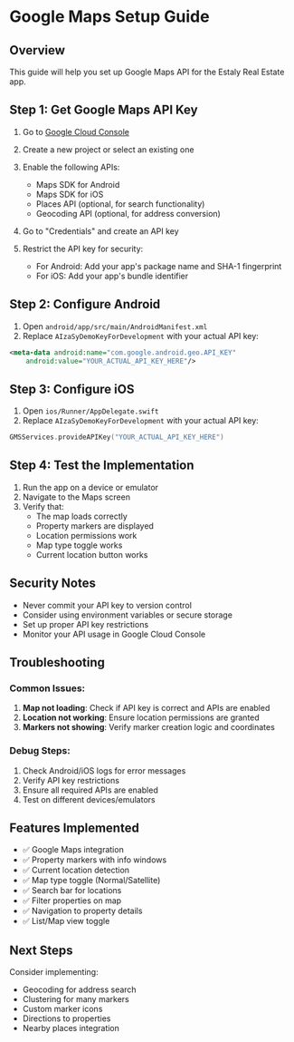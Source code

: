 # Google Maps Setup Guide

## Overview
This guide will help you set up Google Maps API for the Estaly Real Estate app.

## Step 1: Get Google Maps API Key

1. Go to [Google Cloud Console](https://console.cloud.google.com/)
2. Create a new project or select an existing one
3. Enable the following APIs:
   - Maps SDK for Android
   - Maps SDK for iOS
   - Places API (optional, for search functionality)
   - Geocoding API (optional, for address conversion)

4. Go to "Credentials" and create an API key
5. Restrict the API key for security:
   - For Android: Add your app's package name and SHA-1 fingerprint
   - For iOS: Add your app's bundle identifier

## Step 2: Configure Android

1. Open `android/app/src/main/AndroidManifest.xml`
2. Replace `AIzaSyDemoKeyForDevelopment` with your actual API key:

```xml
<meta-data android:name="com.google.android.geo.API_KEY"
    android:value="YOUR_ACTUAL_API_KEY_HERE"/>
```

## Step 3: Configure iOS

1. Open `ios/Runner/AppDelegate.swift`
2. Replace `AIzaSyDemoKeyForDevelopment` with your actual API key:

```swift
GMSServices.provideAPIKey("YOUR_ACTUAL_API_KEY_HERE")
```

## Step 4: Test the Implementation

1. Run the app on a device or emulator
2. Navigate to the Maps screen
3. Verify that:
   - The map loads correctly
   - Property markers are displayed
   - Location permissions work
   - Map type toggle works
   - Current location button works

## Security Notes

- Never commit your API key to version control
- Consider using environment variables or secure storage
- Set up proper API key restrictions
- Monitor your API usage in Google Cloud Console

## Troubleshooting

### Common Issues:

1. **Map not loading**: Check if API key is correct and APIs are enabled
2. **Location not working**: Ensure location permissions are granted
3. **Markers not showing**: Verify marker creation logic and coordinates

### Debug Steps:

1. Check Android/iOS logs for error messages
2. Verify API key restrictions
3. Ensure all required APIs are enabled
4. Test on different devices/emulators

## Features Implemented

- ✅ Google Maps integration
- ✅ Property markers with info windows
- ✅ Current location detection
- ✅ Map type toggle (Normal/Satellite)
- ✅ Search bar for locations
- ✅ Filter properties on map
- ✅ Navigation to property details
- ✅ List/Map view toggle

## Next Steps

Consider implementing:
- Geocoding for address search
- Clustering for many markers
- Custom marker icons
- Directions to properties
- Nearby places integration
